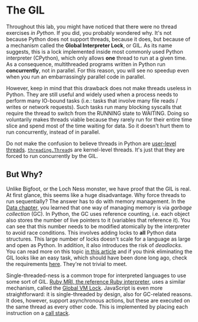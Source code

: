 # The GIL

Throughout this lab, you might have noticed that there were no thread exercises _in Python_.
If you did, you probably wondered why.
It's not because Python does not support threads, because it does, but because of a mechanism called the **Global Interpreter Lock**, or GIL.
As its name suggests, this is a lock implemented inside most commonly used Python interpreter (CPython), which only allows **one** thread to run at a given time.
As a consequence, multithreaded programs written in Python run **concurrently**, not in parallel.
For this reason, you will see no speedup even when you run an embarrassingly parallel code in parallel.

However, keep in mind that this drawback does not make threads useless in Python.
They are still useful and widely used when a process needs to perform many IO-bound tasks (i.e.: tasks that involve many file reads / writes or network requests).
Such tasks run many blocking syscalls that require the thread to switch from the RUNNING state to WAITING.
Doing so voluntarily makes threads viable because they rarely run for their entire time slice and spend most of the time waiting for data.
So it doesn't hurt them to run concurrently, instead of in parallel.

Do not make the confusion to believe threads in Python are [user-level threads](../../scheduling/reading/scheduling.md#user-level-vs-kernel-level-threads).
[`threading.Thread`](https://docs.python.org/3/library/threading.html#threading.Thread)s are kernel-level threads.
It's just that they are forced to run concurrently by the GIL.

## But Why?

Unlike Bigfoot, or the Loch Ness monster, we have proof that the GIL is real.
At first glance, this seems like a huge disadvantage.
Why force threads to run sequentially?
The answer has to do with memory management.
In the [Data chapter](../../../data), you learned that one way of managing memory is via _garbage collection_ (GC).
In Python, the GC uses reference counting, i.e. each object also stores the number of live pointers to it (variables that reference it).
You can see that this number needs to be modified atomically by the interpreter to avoid race conditions.
This involves adding locks to **all** Python data structures.
This large number of locks doesn't scale for a language as large and open as Python.
In addition, it also introduces the risk of _deadlocks_.
You can read more on this topic [in this article](https://realpython.com/python-gil/) and if you think eliminating the GIL looks like an easy task, which should have been done long ago, check the requirements [here](https://wiki.python.org/moin/GlobalInterpreterLock).
They're not trivial to meet.

Single-threaded-ness is a common trope for interpreted languages to use some sort of GIL.
[Ruby MRI, the reference Ruby interpreter](https://git.ruby-lang.org/ruby.git), uses a similar mechanism, called the [Global VM Lock](https://ivoanjo.me/blog/2022/07/17/tracing-ruby-global-vm-lock/).
JavaScript is even more straightforward: it is single-threaded by design, also for GC-related reasons.
It does, however, support asynchronous actions, but these are executed on the same thread as every other code.
This is implemented by placing each instruction on a [call stack](https://medium.com/swlh/what-does-it-mean-by-javascript-is-single-threaded-language-f4130645d8a9).
